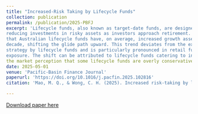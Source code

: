 ```yaml
---
title: "Increased-Risk Taking by Lifecycle Funds"
collection: publication
permalink: /publication/2025-PBFJ
excerpt: 'Lifecycle funds, also known as target-date funds, are designed to follow a glide path, gradually
reducing investments in risky assets as investors approach retirement. However, we document
that Australian lifecycle funds have, on average, increased growth asset allocation over the past
decade, shifting the glide path upward. This trend deviates from the expected risk-reduction
strategy by lifecycle funds and is particularly pronounced in retail funds with lower initial risk
exposure. The shift can be attributed to lifecycle funds catering to investors' return-chasing and
the market perception that some lifecycle funds are overly conservative.'
date: 2025-05-01
venue: 'Pacific-Basin Finance Journal'
paperurl: 'https://doi.org/10.1016/j.pacfin.2025.102816'
citation: 'Mao, M. Q., & Wong, C. H. (2025). Increased risk-taking by lifecycle funds. Pacific-Basin Finance Journal, 102816.'

---
```


[Download paper here](https://doi.org/10.1016/j.pacfin.2025.102816)
